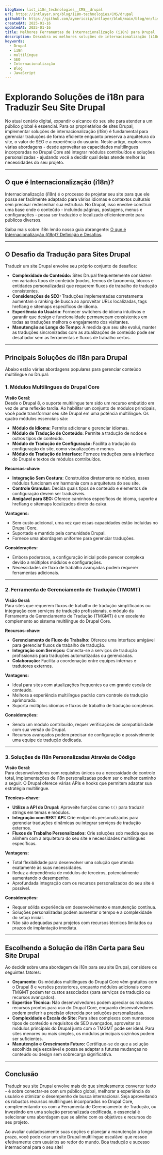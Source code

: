 ```yaml
---
blogName: list_i18n_technologies__CMS__drupal
url: https://intlayer.org/blog/i18n-technologies/CMS/drupal
githubUrl: https://github.com/aymericzip/intlayer/blob/main/blog/en/list_i18n_technologies/CMS/drupal.md
createdAt: 2025-01-16
updatedAt: 2025-01-16
title: Melhores Ferramentas de Internacionalização (i18n) para Drupal
description: Descubra os melhores soluções de internacionalização (i18n) para enfrentar desafios de tradução, melhorar a pesquisa na web e oferecer uma experiência web global sem problemas.
keywords:
  - Drupal
  - i18n
  - multilíngue
  - SEO
  - Internacionalização
  - Blog
  - JavaScript
---
```


# Explorando Soluções de i18n para Traduzir Seu Site Drupal

No atual cenário digital, expandir o alcance do seu site para atender a um público global é essencial. Para os proprietários de sites Drupal, implementar soluções de internacionalização (i18n) é fundamental para gerenciar traduções de forma eficiente enquanto preserva a arquitetura do site, o valor de SEO e a experiência do usuário. Neste artigo, exploramos várias abordagens - desde aproveitar as capacidades multilíngues incorporadas no Drupal Core até integrar módulos contribuídos e soluções personalizadas - ajudando você a decidir qual delas atende melhor às necessidades do seu projeto.

---

## O que é Internacionalização (i18n)?

Internacionalização (i18n) é o processo de projetar seu site para que ele possa ser facilmente adaptado para vários idiomas e contextos culturais sem precisar redesenhar sua estrutura. No Drupal, isso envolve construir uma base onde o conteúdo - incluindo páginas, postagens, menus e configurações - possa ser traduzido e localizado eficientemente para públicos diversos.

Saiba mais sobre i18n lendo nosso guia abrangente: [O que é Internacionalização (i18n)? Definição e Desafios](https://github.com/aymericzip/intlayer/blob/main/docs/pt/what_is_internationalization.md).

---

## O Desafio da Tradução para Sites Drupal

Traduzir um site Drupal envolve seu próprio conjunto de desafios:

- **Complexidade do Conteúdo:** Sites Drupal frequentemente consistem em variados tipos de conteúdo (nodos, termos de taxonomia, blocos e entidades personalizadas) que requerem fluxos de trabalho de tradução consistentes.
- **Considerações de SEO:** Traduções implementadas corretamente aumentam o ranking de busca ao aproveitar URLs localizadas, tags hreflang e sitemaps específicos de idioma.
- **Experiência do Usuário:** Fornecer switchers de idioma intuitivos e garantir que design e funcionalidade permaneçam consistentes em todas as traduções melhora o engajamento dos visitantes.
- **Manutenção ao Longo do Tempo:** À medida que seu site evolui, manter as traduções sincronizadas com as atualizações de conteúdo pode ser desafiador sem as ferramentas e fluxos de trabalho certos.

---

## Principais Soluções de i18n para Drupal

Abaixo estão várias abordagens populares para gerenciar conteúdo multilíngue no Drupal:

### 1. Módulos Multilingues do Drupal Core

**Visão Geral:**  
Desde o Drupal 8, o suporte multilíngue tem sido um recurso embutido em vez de uma reflexão tardia. Ao habilitar um conjunto de módulos principais, você pode transformar seu site Drupal em uma potência multilíngue. Os quatro módulos essenciais são:

- **Módulo de Idioma:** Permite adicionar e gerenciar idiomas.
- **Módulo de Tradução de Conteúdo:** Permite a tradução de nodos e outros tipos de conteúdo.
- **Módulo de Tradução de Configuração:** Facilita a tradução da configuração do site, como visualizações e menus.
- **Módulo de Tradução de Interface:** Fornece traduções para a interface do Drupal e textos de módulos contribuídos.

**Recursos-chave:**

- **Integração Sem Costura:** Construídos diretamente no núcleo, esses módulos funcionam em harmonia com a arquitetura do seu site.
- **Controle Granular:** Decida quais tipos de conteúdo e elementos de configuração devem ser traduzíveis.
- **Amigável para SEO:** Oferece caminhos específicos de idioma, suporte a hreflang e sitemaps localizados direto da caixa.

**Vantagens:**

- Sem custo adicional, uma vez que essas capacidades estão incluídas no Drupal Core.
- Suportado e mantido pela comunidade Drupal.
- Fornece uma abordagem uniforme para gerenciar traduções.

**Considerações:**

- Embora poderosos, a configuração inicial pode parecer complexa devido a múltiplos módulos e configurações.
- Necessidades de fluxo de trabalho avançadas podem requerer ferramentas adicionais.

---

### 2. Ferramenta de Gerenciamento de Tradução (TMGMT)

**Visão Geral:**  
Para sites que requerem fluxos de trabalho de tradução simplificados ou integração com serviços de tradução profissionais, o módulo da Ferramenta de Gerenciamento de Tradução (TMGMT) é um excelente complemento ao sistema multilíngue do Drupal Core.

**Recursos-chave:**

- **Gerenciamento de Fluxo de Trabalho:** Oferece uma interface amigável para gerenciar fluxos de trabalho de tradução.
- **Integração com Serviços:** Conecta-se a serviços de tradução profissionais para traduções automatizadas ou gerenciadas.
- **Colaboração:** Facilita a coordenação entre equipes internas e tradutores externos.

**Vantagens:**

- Ideal para sites com atualizações frequentes ou em grande escala de conteúdo.
- Melhora a experiência multilíngue padrão com controle de tradução aprimorado.
- Suporta múltiplos idiomas e fluxos de trabalho de tradução complexos.

**Considerações:**

- Sendo um módulo contribuído, requer verificações de compatibilidade com sua versão do Drupal.
- Recursos avançados podem precisar de configuração e possivelmente uma equipe de tradução dedicada.

---

### 3. Soluções de i18n Personalizadas Através de Código

**Visão Geral:**  
Para desenvolvedores com requisitos únicos ou a necessidade de controle total, implementações de i18n personalizadas podem ser o melhor caminho a seguir. O Drupal oferece várias APIs e hooks que permitem adaptar sua estratégia multilíngue.

**Técnicas-chave:**

- **Utilize a API do Drupal:** Aproveite funções como `t()` para traduzir strings em temas e módulos.
- **Integração com REST API:** Crie endpoints personalizados para gerenciar traduções dinâmicas ou integrar serviços de tradução externos.
- **Fluxos de Trabalho Personalizados:** Crie soluções sob medida que se alinhem com a arquitetura do seu site e necessidades multilíngues específicas.

**Vantagens:**

- Total flexibilidade para desenvolver uma solução que atenda exatamente às suas necessidades.
- Reduz a dependência de módulos de terceiros, potencialmente aumentando o desempenho.
- Aprofundada integração com os recursos personalizados do seu site é possível.

**Considerações:**

- Requer sólida experiência em desenvolvimento e manutenção contínua.
- Soluções personalizadas podem aumentar o tempo e a complexidade do setup inicial.
- Não são adequadas para projetos com recursos técnicos limitados ou prazos de implantação imediata.

---

## Escolhendo a Solução de i18n Certa para Seu Site Drupal

Ao decidir sobre uma abordagem de i18n para seu site Drupal, considere os seguintes fatores:

- **Orçamento:** Os módulos multilíngues do Drupal Core vêm gratuitos com o Drupal 8 e versões posteriores, enquanto módulos adicionais como TMGMT podem ter custos associados (para serviços de tradução ou recursos avançados).
- **Expertise Técnica:** Não desenvolvedores podem apreciar os robustos recursos prontos para uso do Drupal Core, enquanto desenvolvedores podem preferir a precisão oferecida por soluções personalizadas.
- **Complexidade e Escala do Site:** Para sites complexos com numerosos tipos de conteúdo e requisitos de SEO avançados, aproveitar os módulos principais do Drupal junto com o TMGMT pode ser ideal. Para sites menores ou mais simples, os módulos principais sozinhos podem ser suficientes.
- **Manutenção e Crescimento Futuro:** Certifique-se de que a solução escolhida seja escalável e possa se adaptar a futuras mudanças no conteúdo ou design sem sobrecarga significativa.

---

## Conclusão

Traduzir seu site Drupal envolve mais do que simplesmente converter texto - é sobre conectar-se com um público global, melhorar a experiência do usuário e otimizar o desempenho de busca internacional. Seja aproveitando os robustos recursos multilíngues incorporados no Drupal Core, complementando-os com a Ferramenta de Gerenciamento de Tradução, ou investindo em uma solução personalizada codificada, o essencial é selecionar uma abordagem que se alinhe com os objetivos e recursos do seu projeto.

Ao avaliar cuidadosamente suas opções e planejar a manutenção a longo prazo, você pode criar um site Drupal multilíngue escalável que ressoe efetivamente com usuários ao redor do mundo. Boa tradução e sucesso internacional para o seu site!
